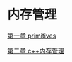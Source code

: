 # 内存管理

[第一章 primitives](第一章%20primitives%20d08f287d687541e388047d2975b346ec.md)

[第二章 c++内存管理](第二章%20c++内存管理%20bf43b8b1b1d94522b86c955710d99500.md)
